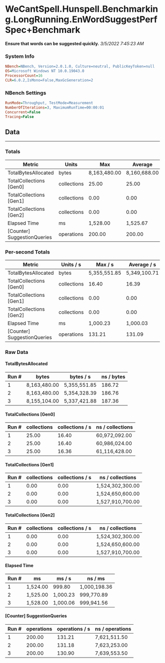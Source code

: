 ﻿# WeCantSpell.Hunspell.Benchmarking.LongRunning.EnWordSuggestPerfSpec+Benchmark
__Ensure that words can be suggested quickly.__
_3/5/2022 7:45:23 AM_
### System Info
```ini
NBench=NBench, Version=2.0.1.0, Culture=neutral, PublicKeyToken=null
OS=Microsoft Windows NT 10.0.19043.0
ProcessorCount=16
CLR=6.0.2,IsMono=False,MaxGcGeneration=2
```

### NBench Settings
```ini
RunMode=Throughput, TestMode=Measurement
NumberOfIterations=3, MaximumRunTime=00:00:01
Concurrent=False
Tracing=False
```

## Data
-------------------

### Totals
|          Metric |           Units |             Max |         Average |             Min |          StdDev |
|---------------- |---------------- |---------------- |---------------- |---------------- |---------------- |
|TotalBytesAllocated |           bytes |    8,163,480.00 |    8,160,688.00 |    8,155,104.00 |        4,835.89 |
|TotalCollections [Gen0] |     collections |           25.00 |           25.00 |           25.00 |            0.00 |
|TotalCollections [Gen1] |     collections |            0.00 |            0.00 |            0.00 |            0.00 |
|TotalCollections [Gen2] |     collections |            0.00 |            0.00 |            0.00 |            0.00 |
|    Elapsed Time |              ms |        1,528.00 |        1,525.67 |        1,524.00 |            2.08 |
|[Counter] SuggestionQueries |      operations |          200.00 |          200.00 |          200.00 |            0.00 |

### Per-second Totals
|          Metric |       Units / s |         Max / s |     Average / s |         Min / s |      StdDev / s |
|---------------- |---------------- |---------------- |---------------- |---------------- |---------------- |
|TotalBytesAllocated |           bytes |    5,355,551.85 |    5,349,100.71 |    5,337,421.88 |       10,132.64 |
|TotalCollections [Gen0] |     collections |           16.40 |           16.39 |           16.36 |            0.02 |
|TotalCollections [Gen1] |     collections |            0.00 |            0.00 |            0.00 |            0.00 |
|TotalCollections [Gen2] |     collections |            0.00 |            0.00 |            0.00 |            0.00 |
|    Elapsed Time |              ms |        1,000.23 |        1,000.03 |          999.80 |            0.22 |
|[Counter] SuggestionQueries |      operations |          131.21 |          131.09 |          130.90 |            0.17 |

### Raw Data
#### TotalBytesAllocated
|           Run # |           bytes |       bytes / s |      ns / bytes |
|---------------- |---------------- |---------------- |---------------- |
|               1 |    8,163,480.00 |    5,355,551.85 |          186.72 |
|               2 |    8,163,480.00 |    5,354,328.39 |          186.76 |
|               3 |    8,155,104.00 |    5,337,421.88 |          187.36 |

#### TotalCollections [Gen0]
|           Run # |     collections | collections / s |ns / collections |
|---------------- |---------------- |---------------- |---------------- |
|               1 |           25.00 |           16.40 |   60,972,092.00 |
|               2 |           25.00 |           16.40 |   60,986,024.00 |
|               3 |           25.00 |           16.36 |   61,116,428.00 |

#### TotalCollections [Gen1]
|           Run # |     collections | collections / s |ns / collections |
|---------------- |---------------- |---------------- |---------------- |
|               1 |            0.00 |            0.00 |1,524,302,300.00 |
|               2 |            0.00 |            0.00 |1,524,650,600.00 |
|               3 |            0.00 |            0.00 |1,527,910,700.00 |

#### TotalCollections [Gen2]
|           Run # |     collections | collections / s |ns / collections |
|---------------- |---------------- |---------------- |---------------- |
|               1 |            0.00 |            0.00 |1,524,302,300.00 |
|               2 |            0.00 |            0.00 |1,524,650,600.00 |
|               3 |            0.00 |            0.00 |1,527,910,700.00 |

#### Elapsed Time
|           Run # |              ms |          ms / s |         ns / ms |
|---------------- |---------------- |---------------- |---------------- |
|               1 |        1,524.00 |          999.80 |    1,000,198.36 |
|               2 |        1,525.00 |        1,000.23 |      999,770.89 |
|               3 |        1,528.00 |        1,000.06 |      999,941.56 |

#### [Counter] SuggestionQueries
|           Run # |      operations |  operations / s | ns / operations |
|---------------- |---------------- |---------------- |---------------- |
|               1 |          200.00 |          131.21 |    7,621,511.50 |
|               2 |          200.00 |          131.18 |    7,623,253.00 |
|               3 |          200.00 |          130.90 |    7,639,553.50 |


